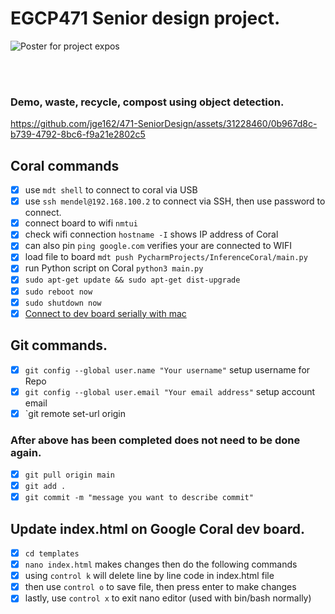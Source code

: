 # EGCP471 Senior design project.

![Poster for project expos](https://github.com/jge162/471-SeniorDesign/blob/main/Poster.png?raw=true)

<br> </br>
### Demo, waste, recycle, compost using object detection. 
https://github.com/jge162/471-SeniorDesign/assets/31228460/0b967d8c-b739-4792-8bc6-f9a21e2802c5

## Coral commands 

- [x] use `mdt shell` to connect to coral via USB
- [x] use `ssh mendel@192.168.100.2` to connect via SSH, then use password to connect. 
- [x] connect board to wifi `nmtui`
- [x] check wifi connection `hostname -I` shows IP address of Coral
- [x] can also pin `ping google.com` verifies your are connected to WIFI
- [x] load file to board `mdt push PycharmProjects/InferenceCoral/main.py`
- [x] run Python script on Coral `python3 main.py`
- [x] `sudo apt-get update && sudo apt-get dist-upgrade`
- [x] `sudo reboot now`
- [x] `sudo shutdown now`
- [x] [Connect to dev board serially with mac](https://coral.ai/docs/dev-board/serial-console/#connect-with-macos)

## Git commands.

- [x] `git config --global user.name "Your username"` setup username for Repo
- [x] `git config --global user.email "Your email address"` setup account email
- [x] `git remote set-url origin 
### After above has been completed does not need to be done again. 
- [x] `git pull origin main` 
- [x] `git add .`
- [x] `git commit -m "message you want to describe commit"`

## Update index.html on Google Coral dev board.

- [x] `cd templates`
- [x] `nano index.html` makes changes then do the following commands
- [x] using `control k` will delete line by line code in index.html file
- [x] then use `control o` to save file, then press enter to make changes
- [x] lastly, use `control x` to exit nano editor (used with bin/bash normally)

<br> </br>


